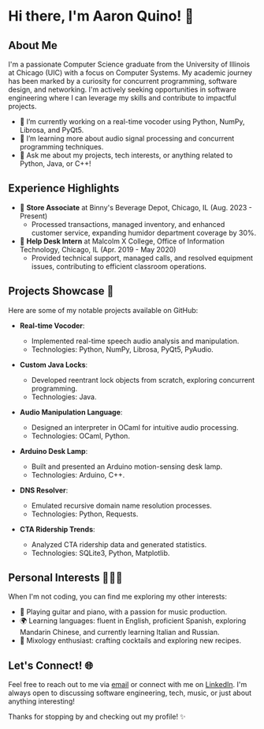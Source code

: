 # Hi there, I'm Aaron Quino! 👋

## About Me
I'm a passionate Computer Science graduate from the University of Illinois at Chicago (UIC) with a focus on Computer Systems. My academic journey has been marked by a curiosity for concurrent programming, software design, and networking. I'm actively seeking opportunities in software engineering where I can leverage my skills and contribute to impactful projects.

- 🔭 I’m currently working on a real-time vocoder using Python, NumPy, Librosa, and PyQt5.
- 🌱 I’m learning more about audio signal processing and concurrent programming techniques.
- 💬 Ask me about my projects, tech interests, or anything related to Python, Java, or C++!

## Experience Highlights
- 💼 **Store Associate** at Binny's Beverage Depot, Chicago, IL (Aug. 2023 - Present)
  - Processed transactions, managed inventory, and enhanced customer service, expanding humidor department coverage by 30%.
- 💼 **Help Desk Intern** at Malcolm X College, Office of Information Technology, Chicago, IL (Apr. 2019 - May 2020)
  - Provided technical support, managed calls, and resolved equipment issues, contributing to efficient classroom operations.

## Projects Showcase 🚀
Here are some of my notable projects available on GitHub:

- **Real-time Vocoder**:
  - Implemented real-time speech audio analysis and manipulation.
  - Technologies: Python, NumPy, Librosa, PyQt5, PyAudio.

- **Custom Java Locks**:
  - Developed reentrant lock objects from scratch, exploring concurrent programming.
  - Technologies: Java.

- **Audio Manipulation Language**:
  - Designed an interpreter in OCaml for intuitive audio processing.
  - Technologies: OCaml, Python.

- **Arduino Desk Lamp**:
  - Built and presented an Arduino motion-sensing desk lamp.
  - Technologies: Arduino, C++.

- **DNS Resolver**:
  - Emulated recursive domain name resolution processes.
  - Technologies: Python, Requests.

- **CTA Ridership Trends**:
  - Analyzed CTA ridership data and generated statistics.
  - Technologies: SQLite3, Python, Matplotlib.

## Personal Interests 🎸🎹🍹
When I'm not coding, you can find me exploring my other interests:
- 🎸 Playing guitar and piano, with a passion for music production.
- 🌍 Learning languages: fluent in English, proficient Spanish, exploring Mandarin Chinese, and currently learning Italian and Russian.
- 🍹 Mixology enthusiast: crafting cocktails and exploring new recipes.

## Let's Connect! 🌐
Feel free to reach out to me via [email](mailto:amq391@gmail.com) or connect with me on [LinkedIn](https://linkedin.com/in/amq391). I'm always open to discussing software engineering, tech, music, or just about anything interesting!

Thanks for stopping by and checking out my profile! ✨

